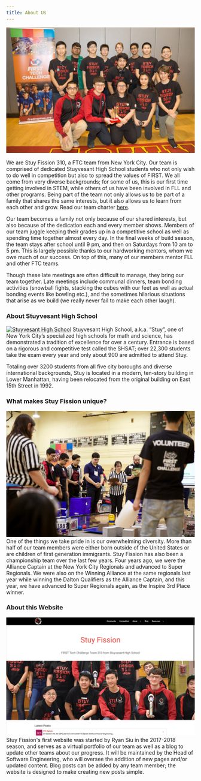 ```yaml
---
title: About Us
---
```


[![TeamVictory](./robot.jpg)](#)

We are Stuy Fission 310, a FTC team from New York City. Our team is comprised of dedicated Stuyvesant High School students who not only wish to do well in competition but also to spread the values of FIRST. We all come from very diverse backgrounds; for some of us, this is our first time getting involved in STEM,  while others of us have been involved in FLL and other programs. Being part of the team not only allows us to be part of a family that shares the same interests, but it also allows us to learn from each other and grow. Read our team charter [here](https://docs.google.com/document/d/e/2PACX-1vRibYT1fPT5m-EED_3-dfcTeWcMDQpBzW7PgNiCVE2wFDamdE8i9dZcu-sqyL6qxQLTjtqYvhDHrKcI/pub).

Our team becomes a family not only because of our shared interests, but also because of the dedication each and every member shows. Members of our team juggle keeping their grades up in a competitive school as well as spending time together almost every day. In the final weeks of build season, the team stays after school until 9 pm, and then on Saturdays from 10 am to 5 pm. This is largely possible thanks to our hardworking mentors, whom we owe much of our success. On top of this, many of our members mentor FLL and other FTC teams.

Though these late meetings are often difficult to manage, they bring our team together. Late meetings include communal dinners, team bonding activities (snowball fights, stacking the cubes with our feet as well as actual bonding events like bowling etc.), and the sometimes hilarious situations that arise as we build (we really never fail to make each other laugh).

### About Stuyvesant High School
[![Stuyvesant High School](./stuy.jpg)](#)
Stuyvesant High School, a.k.a. “Stuy”, one of New York City’s specialized high schools for math and science, has demonstrated a tradition of excellence for over a century. Entrance is based on a rigorous and competitive test called the SHSAT; over 22,300 students take the exam every year and only about 900 are admitted to attend Stuy.

Totaling over 3200 students from all five city boroughs and diverse international backgrounds, Stuy is located in a modern, ten-story building in Lower Manhattan, having been relocated from the original building on East 15th Street in 1992.

### What makes Stuy Fission unique?
[![Drive Team 2017](./drive_team.jpg)](#)
One of the things we take pride in is our overwhelming diversity. More than half of our team members were either born outside of the United States or are children of first generation immigrants.
Stuy Fission has also been a championship team over the last few years. Four years ago, we were the Alliance Captain at the New York City Regionals and advanced to Super Regionals. We were also on the Winning Alliance at the same regionals last year while winning the Dalton Qualifiers as the Alliance Captain, and this year, we have advanced to Super Regionals again, as the Inspire 3rd Place winner.

### About this Website
[![Website 2017-2018](./legacy_site.jpeg)](#)
Stuy Fission's first website was started by Ryan Siu in the 2017-2018 season, and serves as a virtual portfolio of our team as well as a blog to update other teams about our progress. It will be maintained by the Head of Software Engineering, who will oversee the addition of new pages and/or updated content. Blog posts can be added by any team member; the website is designed to make creating new posts simple.